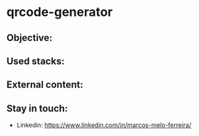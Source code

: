 # qrcode-generator

## Objective:

## Used stacks:

## External content:

## Stay in touch:

- Linkedin: https://www.linkedin.com/in/marcos-melo-ferreira/